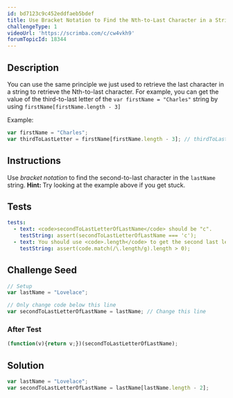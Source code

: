 ```yaml
---
id: bd7123c9c452eddfaeb5bdef
title: Use Bracket Notation to Find the Nth-to-Last Character in a String
challengeType: 1
videoUrl: 'https://scrimba.com/c/cw4vkh9'
forumTopicId: 18344
---
```


## Description
<section id='description'>
You can use the same principle we just used to retrieve the last character in a string to retrieve the Nth-to-last character.
For example, you can get the value of the third-to-last letter of the <code>var firstName = "Charles"</code> string by using <code>firstName[firstName.length - 3]</code>

Example:

```js
var firstName = "Charles";
var thirdToLastLetter = firstName[firstName.length - 3]; // thirdToLastLetter is "l"
```

</section>

## Instructions
<section id='instructions'>
Use <dfn>bracket notation</dfn> to find the second-to-last character in the <code>lastName</code> string.
<strong>Hint: </strong> Try looking at the example above if you get stuck.
</section>

## Tests
<section id='tests'>

```yml
tests:
  - text: <code>secondToLastLetterOfLastName</code> should be "c".
    testString: assert(secondToLastLetterOfLastName === 'c');
  - text: You should use <code>.length</code> to get the second last letter.
    testString: assert(code.match(/\.length/g).length > 0);

```

</section>

## Challenge Seed
<section id='challengeSeed'>

<div id='js-seed'>

```js
// Setup
var lastName = "Lovelace";

// Only change code below this line
var secondToLastLetterOfLastName = lastName; // Change this line


```

</div>


### After Test
<div id='js-teardown'>

```js
(function(v){return v;})(secondToLastLetterOfLastName);
```

</div>

</section>

## Solution
<section id='solution'>


```js
var lastName = "Lovelace";
var secondToLastLetterOfLastName = lastName[lastName.length - 2];
```

</section>
